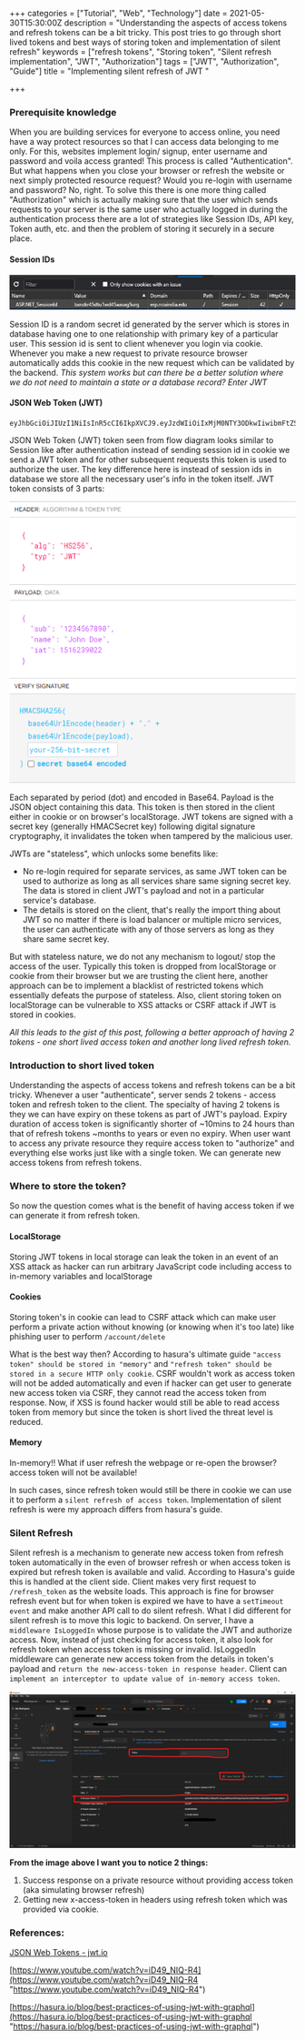 +++
categories = ["Tutorial", "Web", "Technology"]
date = 2021-05-30T15:30:00Z
description = "Understanding the aspects of access tokens and refresh tokens can be a bit tricky. This post tries to go through short lived tokens and best ways of storing token and implementation of silent refresh"
keywords = ["refresh tokens", "Storing token", "Silent refresh implementation", "JWT", "Authorization"]
tags = ["JWT", "Authorization", "Guide"]
title = "Implementing silent refresh of JWT  "

+++
### Prerequisite knowledge

When you are building services for everyone to access online, you need have a way protect resources so that I can access data belonging to me only. For this, websites implement login/ signup, enter username and password and voila access granted! This process is called "Authentication". But what happens when you close your browser or refresh the website or next simply protected resource request? Would you re-login with username and password? No, right. To solve this there is one more thing called "Authorization" which is actually making sure that the user which sends requests to your server is the same user who actually logged in during the authentication process there are a lot of strategies like Session IDs, API key, Token auth, etc. and then the problem of storing it securely in a secure place.

#### Session IDs

![](/img/screenshot-2021-05-31-021412.png)

Session ID is a random secret id generated by the server which is stores in database having one to one relationship with primary key of a particular user. This session id is sent to client whenever you login via cookie. Whenever you make a new request to private resource browser automatically adds this cookie in the new request which can be validated by the backend. _This system works but can there be a better solution where we do not need to maintain a state or a database record? Enter JWT_

#### JSON Web Token (JWT)

    eyJhbGciOiJIUzI1NiIsInR5cCI6IkpXVCJ9.eyJzdWIiOiIxMjM0NTY3ODkwIiwibmFtZSI6IkpvaG4gRG9lIiwiaWF0IjoxNTE2MjM5MDIyfQ.SflKxwRJSMeKKF2QT4fwpMeJf36POk6yJV_adQssw5c

JSON Web Token (JWT) token seen from flow diagram looks similar to Session like after authentication instead of sending session id in cookie we send a JWT token and for other subsequent requests this token is used to authorize the user. The key difference here is instead of session ids in database we store all the necessary user's info in the token itself. JWT token consists of 3 parts:

![](/img/screenshot-2021-05-31-021417.png)

Each separated by period (dot) and encoded in Base64. Payload is the JSON object containing this data. This token is then stored in the client either in cookie or on browser's localStorage. JWT tokens are signed with a secret key (generally HMACSecret key) following digital signature cryptography, it invalidates the token when tampered by the malicious user.

JWTs are "stateless", which unlocks some benefits like:

* No re-login required for separate services, as same JWT token can be used to authorize as long as all services share same signing secret key. The data is stored in client JWT's payload and not in a particular service's database.
* The details is stored on the client, that's really the import thing about JWT so no matter if there is load balancer or multiple micro services, the user can authenticate with any of those servers as long as they share same secret key.

But with stateless nature, we do not any mechanism to logout/ stop the access of the user. Typically this token is dropped from localStorage or cookie from their browser but we are trusting the client here, another approach can be to implement a blacklist of restricted tokens which essentially defeats the purpose of stateless. Also, client storing token on localStorage can be vulnerable to XSS attacks or CSRF attack if JWT is stored in cookies.

_All this leads to the gist of this post, following a better approach of having 2 tokens - one short lived access token and another long lived refresh token._

### Introduction to short lived token

Understanding the aspects of access tokens and refresh tokens can be a bit tricky. Whenever a user "authenticate", server sends 2 tokens - access token and refresh token to the client. The specialty of having 2 tokens is they we can have expiry on these tokens as part of JWT's payload. Expiry duration of access token is significantly shorter of \~10mins to 24 hours than that of refresh tokens \~months to years or even no expiry. When user want to access any private resource they require access token to "authorize" and everything else works just like with a single token. We can generate new access tokens from refresh tokens.

### Where to store the token?

So now the question comes what is the benefit of having access token if we can generate it from refresh token.

#### LocalStorage

Storing JWT tokens in local storage can leak the token in an event of an XSS attack as hacker can run arbitrary JavaScript code including access to in-memory variables and localStorage

#### Cookies

Storing token's in cookie can lead to CSRF attack which can make user perform a private action without knowing (or knowing when it's too late) like phishing user to perform `/account/delete`

What is the best way then? According to hasura's ultimate guide `"access token" should be stored in "memory"` and `"refresh token" should be stored in a secure HTTP only cookie`. CSRF wouldn't work as access token will not be added automatically and even if hacker can get user to generate new access token via CSRF, they cannot read the access token from response. Now, if XSS is found hacker would still be able to read access token from memory but since the token is short lived the threat level is reduced.

#### Memory

In-memory!! What if user refresh the webpage or re-open the browser? access token will not be available!

In such cases, since refresh token would still be there in cookie we can use it to perform a `silent refresh of access token`. Implementation of silent refresh is were my approach differs from hasura's guide.

### Silent Refresh

Silent refresh is a mechanism to generate new access token from refresh token automatically in the even of browser refresh or when access token is expired but refresh token is available and valid. According to Hasura's guide this is handled at the client side. Client makes very first request to `/refresh_token` as the website loads. This approach is fine for browser refresh event but for when token is expired we have to have a `setTimeout event` and make another API call to do silent refresh. What I did different for silent refresh is to move this logic to backend. On server, I have a `middleware IsLoggedIn` whose purpose is to validate the JWT and authorize access. Now, instead of just checking for access token, it also look for refresh token when access token is missing or invalid. IsLoggedIn middleware can generate new access token from the details in token's payload and `return the new-access-token in response header`. Client can `implement an interceptor to update value of in-memory access token`.

![](/img/inkedunknown_li.jpg)

**From the image above I want you to notice 2 things:**

1. Success response on a private resource without providing access token (aka simulating browser refresh)
2. Getting new x-access-token in headers using refresh token which was provided via cookie.

### References:

[JSON Web Tokens - jwt.io](https://jwt.io/)

[https://www.youtube.com/watch?v=iD49_NIQ-R4](https://www.youtube.com/watch?v=iD49_NIQ-R4 "https://www.youtube.com/watch?v=iD49_NIQ-R4")

[https://hasura.io/blog/best-practices-of-using-jwt-with-graphql](https://hasura.io/blog/best-practices-of-using-jwt-with-graphql "https://hasura.io/blog/best-practices-of-using-jwt-with-graphql")